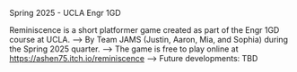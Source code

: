 Spring 2025 - UCLA Engr 1GD

Reminiscence is a short platformer game created as part of the Engr 1GD course at UCLA.
 --> By Team JAMS (Justin, Aaron, Mia, and Sophia) during the Spring 2025 quarter.
 --> The game is free to play online at https://ashen75.itch.io/reminiscence 
 --> Future developments: TBD

